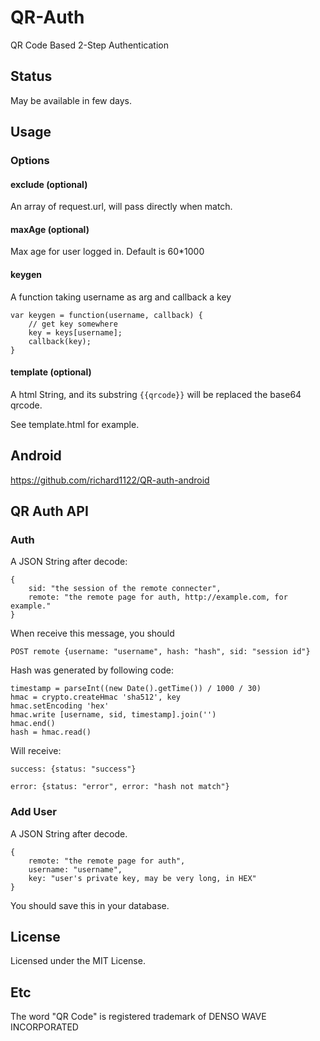 # QR-Auth

QR Code Based 2-Step Authentication

## Status

May be available in few days.

## Usage

### Options

#### exclude (optional)

An array of request.url, will pass directly when match.

#### maxAge (optional)

Max age for user logged in. Default is 60*1000

#### keygen

A function taking username as arg and callback a key

```
var keygen = function(username, callback) {
    // get key somewhere
    key = keys[username];
    callback(key);
}
```

#### template (optional)

A html String, and its substring `{{qrcode}}` will be replaced the base64 qrcode.

See template.html for example.

## Android

https://github.com/richard1122/QR-auth-android

## QR Auth API

### Auth

A JSON String after decode:

```
{
    sid: "the session of the remote connecter",
    remote: "the remote page for auth, http://example.com, for example."
}
```

When receive this message, you should 

```
POST remote {username: "username", hash: "hash", sid: "session id"}
```

Hash was generated by following code:

```
timestamp = parseInt((new Date().getTime()) / 1000 / 30)
hmac = crypto.createHmac 'sha512', key
hmac.setEncoding 'hex'
hmac.write [username, sid, timestamp].join('')
hmac.end()
hash = hmac.read()
```

Will receive:

```
success: {status: "success"}
```
```
error: {status: "error", error: "hash not match"}
```


### Add User

A JSON String after decode.

```
{
    remote: "the remote page for auth",
    username: "username",
    key: "user's private key, may be very long, in HEX"
}
```

You should save this in your database.

## License

Licensed under the MIT License.

## Etc

The word "QR Code" is registered trademark of DENSO WAVE INCORPORATED
